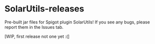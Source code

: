 # SolarUtils-releases
Pre-built jar files for Spigot plugin SolarUtils! If you see any bugs, please report them in the Issues tab.

[WIP, first release not one yet :(]

